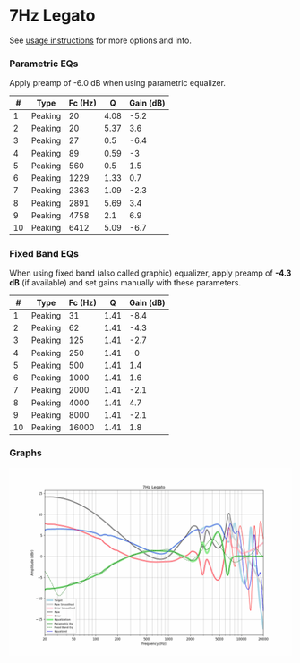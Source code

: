 # 7Hz Legato
See [usage instructions](https://github.com/jaakkopasanen/AutoEq#usage) for more options and info.

### Parametric EQs
Apply preamp of -6.0 dB when using parametric equalizer.

|   # | Type    |   Fc (Hz) |    Q |   Gain (dB) |
|-----|---------|-----------|------|-------------|
|   1 | Peaking |        20 | 4.08 |        -5.2 |
|   2 | Peaking |        20 | 5.37 |         3.6 |
|   3 | Peaking |        27 | 0.5  |        -6.4 |
|   4 | Peaking |        89 | 0.59 |        -3   |
|   5 | Peaking |       560 | 0.5  |         1.5 |
|   6 | Peaking |      1229 | 1.33 |         0.7 |
|   7 | Peaking |      2363 | 1.09 |        -2.3 |
|   8 | Peaking |      2891 | 5.69 |         3.4 |
|   9 | Peaking |      4758 | 2.1  |         6.9 |
|  10 | Peaking |      6412 | 5.09 |        -6.7 |

### Fixed Band EQs
When using fixed band (also called graphic) equalizer, apply preamp of **-4.3 dB** (if available) and set gains manually with these parameters.

|   # | Type    |   Fc (Hz) |    Q |   Gain (dB) |
|-----|---------|-----------|------|-------------|
|   1 | Peaking |        31 | 1.41 |        -8.4 |
|   2 | Peaking |        62 | 1.41 |        -4.3 |
|   3 | Peaking |       125 | 1.41 |        -2.7 |
|   4 | Peaking |       250 | 1.41 |        -0   |
|   5 | Peaking |       500 | 1.41 |         1.4 |
|   6 | Peaking |      1000 | 1.41 |         1.6 |
|   7 | Peaking |      2000 | 1.41 |        -2.1 |
|   8 | Peaking |      4000 | 1.41 |         4.7 |
|   9 | Peaking |      8000 | 1.41 |        -2.1 |
|  10 | Peaking |     16000 | 1.41 |         1.8 |

### Graphs
![](./7Hz%20Legato.png)
